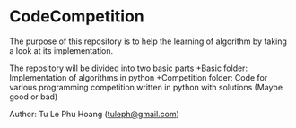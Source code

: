 # CodeCompetition
The purpose of this repository is to help the learning
of algorithm by taking a look at its implementation.


The repository will be divided into two basic parts
+Basic folder: Implementation of algorithms in python
+Competition folder:
    Code for various programming competition written
	in python with solutions (Maybe good or bad)

Author:
	Tu Le Phu Hoang (tuleph@gmail.com)
